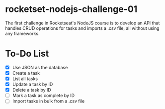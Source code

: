 # rocketset-nodejs-challenge-01

The first challenge in Rocketseat's NodeJS course is to develop an API that handles CRUD operations for tasks and imports a .csv file, all without using any frameworks.

# To-Do List

- [x] Use JSON as the database
- [x] Create a task
- [x] List all tasks
- [x] Update a task by ID
- [x] Delete a task by ID
- [ ] Mark a task as complete by ID
- [ ] Import tasks in bulk from a .csv file
